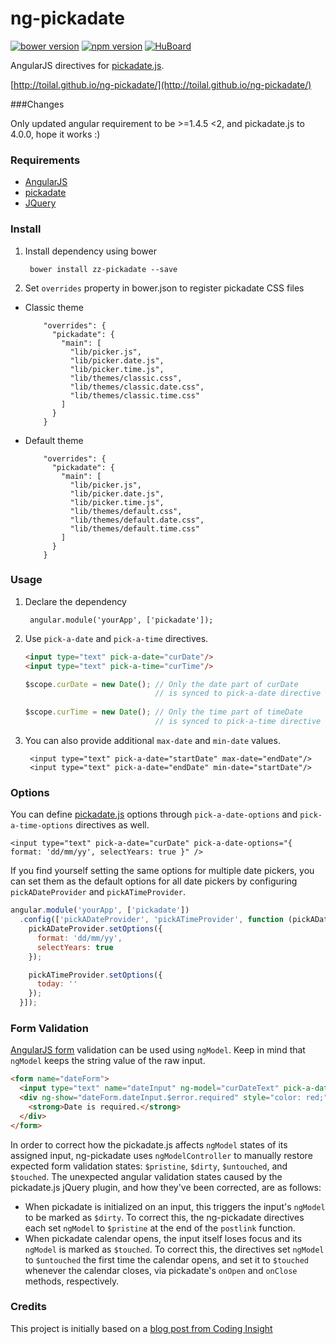 ng-pickadate
============

[![bower version](http://img.shields.io/bower/v/ng-pickadate.svg?style=flat)](https://github.com/Toilal/ng-pickadate) 
[![npm version](http://img.shields.io/npm/v/ng-pickadate.svg?style=flat)](https://npmjs.org/package/ng-pickadate) 
[![HuBoard](https://img.shields.io/badge/Hu-Board-7965cc.svg)](https://huboard.com/Toilal/ng-pickadate) 

AngularJS directives for [pickadate.js](http://amsul.ca/pickadate.js/).

[http://toilal.github.io/ng-pickadate/](http://toilal.github.io/ng-pickadate/)

###Changes

Only updated angular requirement to be >=1.4.5 <2, and pickadate.js to 4.0.0, hope it works :)


### Requirements

- [AngularJS](https://angularjs.org/)
- [pickadate](http://amsul.ca/pickadate.js/)
- [JQuery](http://jquery.com/)

### Install

1. Install dependency using bower

        bower install zz-pickadate --save
    
2. Set `overrides` property in bower.json to register pickadate CSS files

  - Classic theme
            
            "overrides": {
              "pickadate": {
                "main": [
                  "lib/picker.js",
                  "lib/picker.date.js",
                  "lib/picker.time.js",
                  "lib/themes/classic.css",
                  "lib/themes/classic.date.css",
                  "lib/themes/classic.time.css"
                ]
              }
            }

  - Default theme
            
            "overrides": {
              "pickadate": {
                "main": [
                  "lib/picker.js",
                  "lib/picker.date.js",
                  "lib/picker.time.js",
                  "lib/themes/default.css",
                  "lib/themes/default.date.css",
                  "lib/themes/default.time.css"
                ]
              }
            }

### Usage

1. Declare the dependency

        angular.module('yourApp', ['pickadate']);

2. Use `pick-a-date` and `pick-a-time` directives.

    ```html
    <input type="text" pick-a-date="curDate"/>
    <input type="text" pick-a-time="curTime"/>
    ```
    
    ```js
    $scope.curDate = new Date(); // Only the date part of curDate
                                 // is synced to pick-a-date directive
                                 
    $scope.curTime = new Date(); // Only the time part of timeDate
                                 // is synced to pick-a-time directive
    ```

3. You can also provide additional `max-date` and `min-date` values.

        <input type="text" pick-a-date="startDate" max-date="endDate"/>
        <input type="text" pick-a-date="endDate" min-date="startDate"/>

### Options

You can define [pickadate.js](http://amsul.ca/pickadate.js/) options through `pick-a-date-options` and 
`pick-a-time-options` directives as well.

    <input type="text" pick-a-date="curDate" pick-a-date-options="{ format: 'dd/mm/yy', selectYears: true }" />

If you find yourself setting the same options for multiple date pickers, you can set them as the default options for 
all date pickers by configuring `pickADateProvider` and `pickATimeProvider`.

  ```js
  angular.module('yourApp', ['pickadate'])
    .config(['pickADateProvider', 'pickATimeProvider', function (pickADateProvider, pickATimeProvider) {
      pickADateProvider.setOptions({
        format: 'dd/mm/yy',
        selectYears: true
      });

      pickATimeProvider.setOptions({
        today: ''
      });
    }]);
  ```

### Form Validation

[AngularJS form](https://docs.angularjs.org/guide/forms) validation can be used using `ngModel`. Keep in mind that 
`ngModel` keeps the string value of the raw input.

  ```html
  <form name="dateForm">
    <input type="text" name="dateInput" ng-model="curDateText" pick-a-date="curDate"/>
    <div ng-show="dateForm.dateInput.$error.required" style="color: red;">
      <strong>Date is required.</strong>
    </div>
  </form>
  ```

In order to correct how the pickadate.js affects `ngModel` states of its assigned input, ng-pickadate uses 
`ngModelController` to manually restore expected form validation states: `$pristine`, `$dirty`, `$untouched`, 
and `$touched`. The unexpected angular validation states caused by the pickadate.js jQuery plugin, and how they've been 
corrected, are as follows:

- When pickadate is initialized on an input, this triggers the input's `ngModel` to be marked as `$dirty`. To correct 
this, the ng-pickadate directives each set `ngModel` to `$pristine` at the end of the `postlink` function.
- When pickadate calendar opens, the input itself loses focus and its `ngModel` is marked as `$touched`. 
To correct this, the directives set `ngModel` to `$untouched` the first time the calendar opens, and set it to 
`$touched` whenever the calendar closes, via pickadate's `onOpen` and `onClose` methods, respectively.

### Credits

This project is initially based on a [blog post from Coding Insight](http://www.codinginsight.com/angularjs-and-pickadate/)
